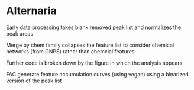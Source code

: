 # Alternaria

Early data processing takes blank removed peak list and normalizes the peak areas

Merge by chem family collapses the feature list to consider chemical networks (from GNPS) rather than chemcial features

Further code is broken down by the figure in which the analysis appears

FAC generate feature accumulation curves (using vegan) using a binarized version of the peak list


